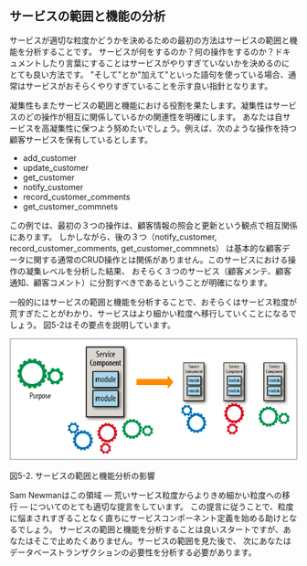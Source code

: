 ## サービスの範囲と機能の分析

サービスが適切な粒度かどうかを決めるための最初の方法はサービスの範囲と機能を分析することです。
サービスが何をするのか？何の操作をするのか？ドキュメントしたり言葉にすることはサービスがやりすぎていないかを決めるのにとても良い方法です。
"そして"とか"加えて"といった語句を使っている場合、通常はサービスがおそらくやりすぎていることを示す良い指針となります。

凝集性もまたサービスの範囲と機能における役割を果たします。凝集性はサービスのどの操作が相互に関係しているかの関連性を明確にします。
あなたは自サービスを高凝集性に保つよう努めたいでしょう。例えば、次のような操作を持つ顧客サービスを保有しているとします。

* add_customer
* update_customer
* get_customer
* notify_customer
* record_customer_comments
* get_customer_commnets

この例では、最初の３つの操作は、顧客情報の照会と更新という観点で相互関係にあります。
しかしながら、後の３つ（notify_customer, record_customer_comments, get_customer_commnets）
は基本的な顧客データに関する通常のCRUD操作とは関係がありません。このサービスにおける操作の凝集レベルを分析した結果、
おそらく３つのサービス（顧客メンテ、顧客通知、顧客コメント）に分割すべきであるということが明確になります。

一般的にはサービスの範囲と機能を分析することで、おそらくはサービス粒度が荒すぎたことがわかり、サービスはより細かい粒度へ移行していくことになるでしょう。
図5-2はその要点を説明しています。

![サービスの範囲と機能分析の影響](img/5-2.png)

図5-2. サービスの範囲と機能分析の影響

Sam Newmanはこの領域 — 荒いサービス粒度からよりきめ細かい粒度への移行 — についてのとても適切な提言をしています。
この提言に従うことで、粒度に悩まされすぎることなく直ちにサービスコンポーネント定義を始める助けとなるでしょう。
サービスの範囲と機能を分析することは良いスタートですが、あなたはそこで止めたくありません。サービスの範囲を見た後で、
次にあなたはデータベーストランザクションの必要性を分析する必要があります。
